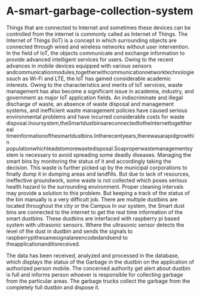 # A-smart-garbage-collection-system
Things that are connected to Internet and sometimes these devices can be controlled from the internet is commonly called as Internet of Things. The Internet of Things (IoT) is a concept in which surrounding objects are connected through wired and wireless networks without user intervention. In the field of IoT, the objects communicate and exchange information to provide advanced intelligent services for users. Owing to the recent advances in mobile devices equipped with various sensors andcommunicationmodules,togetherwithcommunicationnetworktechnologiessuch as Wi-Fi and LTE, the IoT has gained considerable academic interests. Owing to the characteristics and merits of IoT services, waste management has also become a significant issue in academia, industry, and government as major IoT application fields. An indiscriminate and illegal discharge of waste, an absence of waste disposal and management systems, and inefficient waste management policies have caused serious environmental problems and have incurred considerable costs for waste disposal.Inoursystem,theSmartdustbinsareconnectedtotheinternettogetthereal timeinformationofthesmartdustbins.Intherecentyears,therewasarapidgrowthin populationwhichleadstomorewastedisposal.Soaproperwastemanagementsystem is necessary to avoid spreading some deadly diseases. Managing the smart bins by monitoring the status of it and accordingly taking the decision. This waste is further picked up by the municipal corporations to finally dump it in dumping areas and landfills. But due to lack of resources, ineffective groundwork, some waste is not collected which poses serious health hazard to the surrounding environment. Proper cleaning intervals may provide a solution to this problem. But keeping a track of the status of the bin manually is a very difficult job. There are multiple dustbins are located throughout the city or the Campus In our system, the Smart dust bins are connected to the internet to get the real time information of the smart dustbins. These dustbins are interfaced with raspberry pi based system with ultrasonic sensors. Where the ultrasonic sensor detects the level of the dust in dustbin and sends the signals to raspberrypithesamesignalareencodedandsend to theapplicationanditisreceived.
 
The data has been received, analyzed and processed in the database, which displays the status of the Garbage in the dustbin on the application of authorized person mobile. The concerned authority get alert about dustbin is full and informs person whoever is responsible for collecting garbage from the particular areas. The garbage trucks collect the garbage from the completely full dustbin and dispose it.
